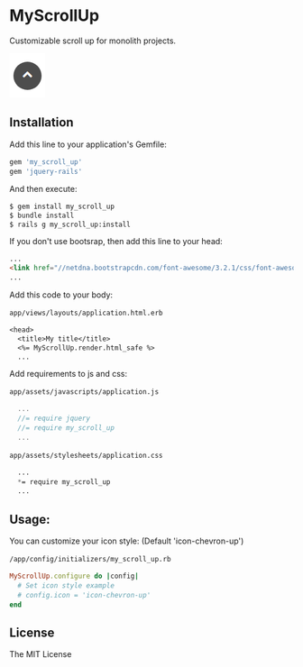 # MyScrollUp
Customizable scroll up for monolith projects.

![Scroll UP](img/Screenshot.png)
## Installation

Add this line to your application's Gemfile:

```ruby
gem 'my_scroll_up'
gem 'jquery-rails'
```

And then execute:

    $ gem install my_scroll_up 
    $ bundle install
    $ rails g my_scroll_up:install

If you don't use bootsrap, then add this line to your head:

```html
...
<link href="//netdna.bootstrapcdn.com/font-awesome/3.2.1/css/font-awesome.css" rel="stylesheet">
...
```


Add this code to your body:

`app/views/layouts/application.html.erb`


```erb
<head>
  <title>My title</title>
  <%= MyScrollUp.render.html_safe %>
  ...
```
Add requirements to js and css:

`app/assets/javascripts/application.js`

``` js
  ...
  //= require jquery
  //= require my_scroll_up
  ...
```

`app/assets/stylesheets/application.css`

```css
  ...
  *= require my_scroll_up
  ...
```
## Usage:

You can customize your icon style:
(Default 'icon-chevron-up')

`/app/config/initializers/my_scroll_up.rb`

```ruby
MyScrollUp.configure do |config|
  # Set icon style example
  # config.icon = 'icon-chevron-up'
end
```

## License

The MIT License
